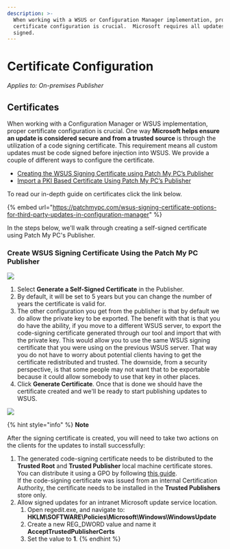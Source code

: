 ```yaml
---
description: >-
  When working with a WSUS or Configuration Manager implementation, proper
  certificate configuration is crucial.  Microsoft requires all updates to be
  signed.
---
```


# Certificate Configuration

_Applies to: On-premises Publisher_

## Certificates

When working with a Configuration Manager or WSUS implementation, proper certificate configuration is crucial. One way **Microsoft helps ensure an update is considered secure and from a trusted source** is through the utilization of a code signing certificate. This requirement means all custom updates must be code signed before injection into WSUS. We provide a couple of different ways to configure the certificate.&#x20;

* [Creating the WSUS Signing Certificate using Patch My PC’s Publisher](https://patchmypc.com/wsus-signing-certificate-options-for-third-party-updates-in-configuration-manager#topic4)
* [Import a PKI Based Certificate Using Patch My PC’s Publisher](https://patchmypc.com/wsus-signing-certificate-options-for-third-party-updates-in-configuration-manager#topic5)

&#x20;To read our in-depth guide on certificates click the link below.

{% embed url="https://patchmypc.com/wsus-signing-certificate-options-for-third-party-updates-in-configuration-manager" %}

In the steps below, we'll walk through creating a self-signed certificate using Patch My PC's Publisher.

### Create WSUS Signing Certificate Using the Patch My PC Publisher

![](/_images/image-(1213).png>)

1. &#x20;Select **Generate a Self-Signed Certificate** in the Publisher.
2. &#x20;By default, it will be set to 5 years but you can change the number of years the certificate is valid for.&#x20;
3. The other configuration you get from the publisher is that by default we do allow the private key to be exported. The benefit with that is that you do have the ability, if you move to a different WSUS server, to export the code-signing certificate generated through our tool and import that with the private key. This would allow you to use the same WSUS signing certificate that you were using on the previous WSUS server. That way you do not have to worry about potential clients having to get the certificate redistributed and trusted. The downside, from a security perspective, is that some people may not want that to be exportable because it could allow somebody to use that key in other places.
4. Click **Generate Certificate**. Once that is done we should have the certificate created and we'll be ready to start publishing updates to WSUS.&#x20;

![](/_images/image-(1086).png>)

{% hint style="info" %}
**Note**

After the signing certificate is created, you will need to take two actions on the clients for the updates to install successfully:

1. The generated code-signing certificate needs to be distributed to the **Trusted Root** and **Trusted Publisher** local machine certificate stores. You can distribute it using a GPO by following [this guide](https://patchmypc.com/how-to-deploy-the-wsus-signing-certificate-for-third-party-software-updates#topic2).\
   If the code-signing certificate was issued from an internal Certification Authority, the certificate needs to be installed in the **Trusted Publishers** store only.
2. Allow signed updates for an intranet Microsoft update service location.
   1. Open regedit.exe, and navigate to: **HKLM\SOFTWARE\Policies\Microsoft\Windows\WindowsUpdate**
   2. Create a new REG\_DWORD value and name it **AcceptTrustedPublisherCerts**
   3. Set the value to **1**.
{% endhint %}
